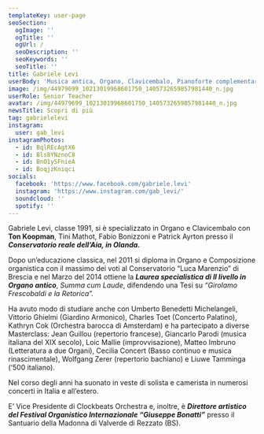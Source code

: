 ```yaml
---
templateKey: user-page
seoSection:
  ogImage: ''
  ogTitle: ''
  ogUrl: /
  seoDescription: ''
  seoKeywords: ''
  seoTitle: ''
title: Gabriele Levi
userBody: 'Musica antica, Organo, Clavicembalo, Pianoforte complementare, Teoria musicale'
image: /img/44979699_10213019968601750_1405732659857981440_n.jpg
userRole: Senior Teacher
avatar: /img/44979699_10213019968601750_1405732659857981440_n.jpg
newsTitle: Scopri di più
tag: gabrielelevi
instagram:
  user: gab_levi
instagramPhotos:
  - id: BqlREcAgtX6
  - id: Bls8YNznoC8
  - id: BnO1ySFnieA
  - id: BoqjzKniqci
socials:
  facebook: 'https://www.facebook.com/gabriele.levi'
  instagram: 'https://www.instagram.com/gab_levi/'
  soundcloud: ''
  spotify: ''
---
```

Gabriele Levi, classe 1991, si è specializzato in Organo e Clavicembalo con **Ton Koopman**, Tini Mathot, Fabio Bonizzoni e Patrick Ayrton presso il _**Conservatorio reale dell’Aia, in Olanda.**_

Dopo un’educazione classica, nel 2011 si diploma in Organo e Composizione organistica con il massimo dei voti al Conservatorio “Luca Marenzio” di Brescia e nel Marzo del 2014 ottiene la _**Laurea specialistica di II livello in Organo antico**_,  _Summa cum Laude_, difendendo una Tesi su _“Girolamo Frescobaldi e la Retorica”._

Ha avuto modo di studiare anche con Umberto Benedetti Michelangeli, Vittorio Ghielmi (Giardino Armonico), Charles Toet (Concerto Palatino), Kathryn Cok (Orchestra barocca di Amsterdam) e ha partecipato a diverse Masterclass: Jean Guillou (repertorio francese), Giancarlo Parodi (musica italiana del XIX secolo), Loic Mallie (improvvisazione), Matteo Imbruno (Letteratura a due Organi), Cecilia Concert (Basso continuo e musica rinascimentale), Wolfgang Zerer (repertorio bachiano) e Liuwe Tamminga (‘500 italiano).

Nel corso degli anni ha suonato in veste di solista e camerista in numerosi concerti in Italia e all’estero.

E’ Vice Presidente di Clockbeats Orchestra e, inoltre, è _**Direttore artistico del Festival Organistico Internazionale “Giuseppe Bonatti”**_ presso il Santuario della Madonna di Valverde di Rezzato (BS).
